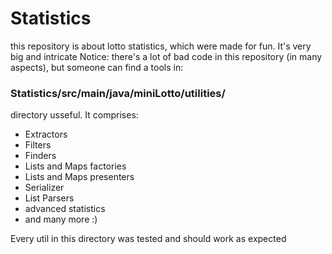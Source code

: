 # Statistics
this repository is about lotto statistics, which were made for fun. It's very big and intricate 
Notice: there's a lot of bad code in this repository (in many aspects), but someone can find a tools in:
### Statistics/src/main/java/miniLotto/utilities/ 
directory usseful. 
It comprises: 
* Extractors
* Filters
* Finders
* Lists and Maps factories
* Lists and Maps presenters
* Serializer
* List Parsers
* advanced statistics
* and many more :)

Every util in this directory was tested and should work as expected
